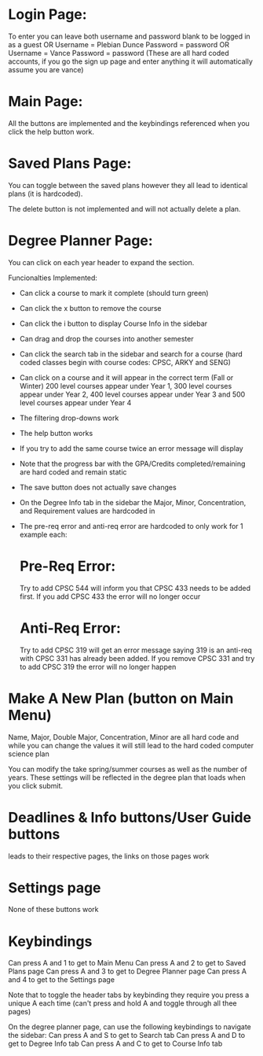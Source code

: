 # Login Page: 
To enter you can leave both username and password blank to be logged in as a guest 
OR
Username = Plebian Dunce
Password = password
OR
Username = Vance
Password = password
(These are all hard coded accounts, if you go the sign up page and enter anything it will automatically assume you are vance)


# Main Page: 
All the buttons are implemented and the keybindings referenced when you click the help button work. 

# Saved Plans Page: 
You can toggle between the saved plans however they all lead to identical plans (it is hardcoded).

The delete button is not implemented and will not actually delete a plan. 

#  Degree Planner Page: 
You can click on each year header to expand the section. 

Funcionalties Implemented: 
- Can click a course to mark it complete (should turn green)
- Can click the x button to remove the course 
- Can click the i button to display Course Info in the sidebar
- Can drag and drop the courses into another semester 
- Can click the search tab in the sidebar and search for a course (hard coded classes begin with course codes: CPSC, ARKY and SENG)
- Can click on a course and it will appear in the correct term (Fall or Winter) 200 level courses appear under Year 1, 300 level courses appear under Year 2, 400 level courses appear under Year 3 and 500 level courses appear under Year 4
- The filtering drop-downs work 
- The help button works
- If you try to add the same course twice an error message will display

- Note that the progress bar with the GPA/Credits completed/remaining are hard coded and remain static 
- The save button does not actually save changes 
- On the Degree Info tab in the sidebar the Major, Minor, Concentration, and Requirement values are hardcoded in
- The pre-req error and anti-req error are hardcoded to only work for 1 example each:
    # Pre-Req Error: 
    Try to add CPSC 544 will inform you that CPSC 433 needs to be added first. If you add CPSC 433 the error will no longer occur
    # Anti-Req Error: 
    Try to add CPSC 319 will get an error message saying 319 is an anti-req with CPSC 331 has already been added. If you remove CPSC 331 and try to add CPSC 319 the error will no longer happen

# Make A New Plan (button on Main Menu)
Name, Major, Double Major, Concentration, Minor are all hard code and while you can change the values it will still lead to the hard coded computer science plan 

You can modify the take spring/summer courses as well as the number of years. These settings will be reflected in the degree plan that loads when you click submit. 

# Deadlines & Info buttons/User Guide buttons
leads to their respective pages, the links on those pages work 

# Settings page
None of these buttons work

# Keybindings 
Can press A and 1 to get to Main Menu
Can press A and 2 to get to Saved Plans page
Can press A and 3 to get to Degree Planner page
Can press A and 4 to get to the Settings page

Note that to toggle the header tabs by keybinding they require you press a unique A each time (can't press and hold A and toggle through all thee pages)

On the degree planner page, can use the following keybindings to navigate the sidebar:
Can press A and S to get to Search tab
Can press A and D to get to Degree Info tab
Can press A and C to get to Course Info tab